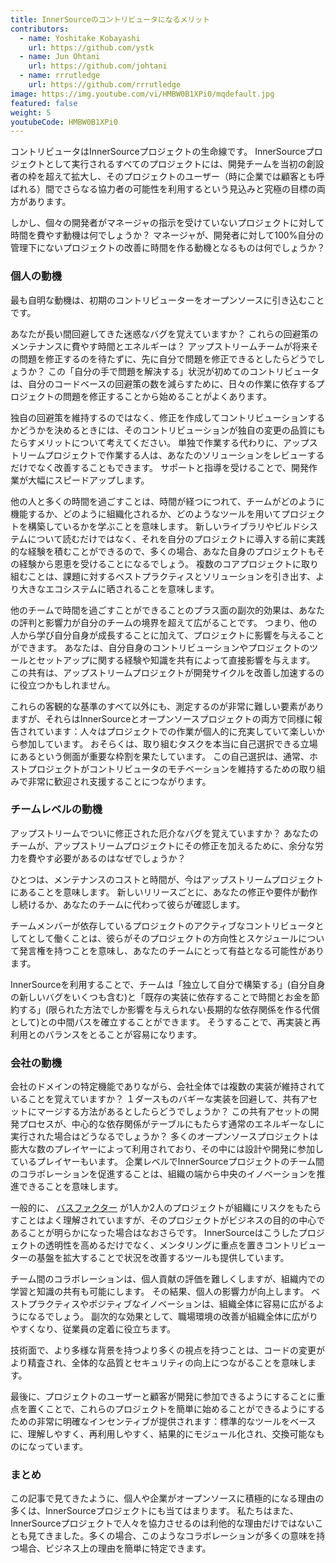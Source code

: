 ```yaml
---
title: InnerSourceのコントリビュータになるメリット
contributors:
  - name: Yoshitake Kobayashi
    url: https://github.com/ystk
  - name: Jun Ohtani
    url: https://github.com/johtani
  - name: rrrutledge
    url: https://github.com/rrrutledge
image: https://img.youtube.com/vi/HMBW0B1XPi0/mqdefault.jpg
featured: false
weight: 5
youtubeCode: HMBW0B1XPi0
---
```

<div class="paragraph">
<p>コントリビュータはInnerSourceプロジェクトの生命線です。
InnerSourceプロジェクトとして実行されるすべてのプロジェクトには、開発チームを当初の創設者の枠を超えて拡大し、そのプロジェクトのユーザー（時に企業では顧客とも呼ばれる）間でさらなる協力者の可能性を利用するという見込みと究極の目標の両方があります。</p>
</div>
<div class="paragraph">
<p>しかし、個々の開発者がマネージャの指示を受けていないプロジェクトに対して時間を費やす動機は何でしょうか？
マネージャが、開発者に対して100%自分の管理下にないプロジェクトの改善に時間を作る動機となるものは何でしょうか？</p>
</div>
<div class="sect2">
<h3 id="_個人の動機">個人の動機</h3>
<div class="paragraph">
<p>最も自明な動機は、初期のコントリビューターをオープンソースに引き込むことです。</p>
</div>
<div class="paragraph">
<p>あなたが長い間回避してきた迷惑なバグを覚えていますか？
これらの回避策のメンテナンスに費やす時間とエネルギーは？
アップストリームチームが将来その問題を修正するのを待たずに、先に自分で問題を修正できるとしたらどうでしょうか？
この「自分の手で問題を解決する」状況が初めてのコントリビュータは、自分のコードベースの回避策の数を減らすために、日々の作業に依存するプロジェクトの問題を修正することから始めることがよくあります。</p>
</div>
<div class="paragraph">
<p>独自の回避策を維持するのではなく、修正を作成してコントリビューションするかどうかを決めるときには、そのコントリビューションが独自の変更の品質にもたらすメリットについて考えてください。
単独で作業する代わりに、アップストリームプロジェクトで作業する人は、あなたのソリューションをレビューするだけでなく改善することもできます。
サポートと指導を受けることで、開発作業が大幅にスピードアップします。</p>
</div>
<div class="paragraph">
<p>他の人と多くの時間を過ごすことは、時間が経つにつれて、チームがどのように機能するか、どのように組織化されるか、どのようなツールを用いてプロジェクトを構築しているかを学ぶことを意味します。
新しいライブラリやビルドシステムについて読むだけではなく、それを自分のプロジェクトに導入する前に実践的な経験を積むことができるので、多くの場合、あなた自身のプロジェクトもその経験から恩恵を受けることになるでしょう。
複数のコアプロジェクトに取り組むことは、課題に対するベストプラクティスとソリューションを引き出す、より大きなエコシステムに晒されることを意味します。</p>
</div>
<div class="paragraph">
<p>他のチームで時間を過ごすことができることのプラス面の副次的効果は、あなたの評判と影響力が自分のチームの境界を超えて広がることです。
つまり、他の人から学び自分自身が成長することに加えて、プロジェクトに影響を与えることができます。
あなたは、自分自身のコントリビューションやプロジェクトのツールとセットアップに関する経験や知識を共有によって直接影響を与えます。
この共有は、アップストリームプロジェクトが開発サイクルを改善し加速するのに役立つかもしれません。</p>
</div>
<div class="paragraph">
<p>これらの客観的な基準のすべて以外にも、測定するのが非常に難しい要素がありますが、それらはInnerSourceとオープンソースプロジェクトの両方で同様に報告されています：人々はプロジェクトでの作業が個人的に充実していて楽しいから参加しています。
おそらくは、取り組むタスクを本当に自己選択できる立場にあるという側面が重要な枠割を果たしています。
この自己選択は、通常、ホストプロジェクトがコントリビュータのモチベーションを維持するための取り組みで非常に歓迎され支援することにつながります。</p>
</div>
</div>
<div class="sect2">
<h3 id="_チームレベルの動機">チームレベルの動機</h3>
<div class="paragraph">
<p>アップストリームでついに修正された厄介なバグを覚えていますか？
あなたのチームが、アップストリームプロジェクトにその修正を加えるために、余分な労力を費やす必要があるのはなぜでしょうか？</p>
</div>
<div class="paragraph">
<p>ひとつは、メンテナンスのコストと時間が、今はアップストリームプロジェクトにあることを意味します。
新しいリリースごとに、あなたの修正や要件が動作し続けるか、あなたのチームに代わって彼らが確認します。</p>
</div>
<div class="paragraph">
<p>チームメンバーが依存しているプロジェクトのアクティブなコントリビュータとしてとして働くことは、彼らがそのプロジェクトの方向性とスケジュールについて発言権を持つことを意味し、あなたのチームにとって有益となる可能性があります。</p>
</div>
<div class="paragraph">
<p>InnerSourceを利用することで、チームは「独立して自分で構築する」(自分自身の新しいバグをいくつも含む)と「既存の実装に依存することで時間とお金を節約する」(限られた方法でしか影響を与えられない長期的な依存関係を作る代償として)との中間パスを確立することができます。
そうすることで、再実装と再利用とのバランスをとることが容易になります。</p>
</div>
</div>
<div class="sect2">
<h3 id="_会社の動機">会社の動機</h3>
<div class="paragraph">
<p>会社のドメインの特定機能でありながら、会社全体では複数の実装が維持されていることを覚えていますか？
１ダースものバギーな実装を回避して、共有アセットにマージする方法があるとしたらどうでしょうか？
この共有アセットの開発プロセスが、中心的な依存関係がテーブルにもたらす通常のエネルギーなしに実行された場合はどうなるでしょうか？
多くのオープンソースプロジェクトは膨大な数のプレイヤーによって利用されており、その中には設計や開発に参加しているプレイヤーもいます。
企業レベルでInnerSourceプロジェクトのチーム間のコラボレーションを促進することは、組織の端から中央のイノベーションを推進できることを意味します。</p>
</div>
<div class="paragraph">
<p>一般的に、 <a href="https://en.wikipedia.org/wiki/Bus_factor">バスファクター</a> が1人か2人のプロジェクトが組織にリスクをもたらすことはよく理解されていますが、そのプロジェクトがビジネスの目的の中心であることが明らかになった場合はなおさらです。
InnerSourceはこうしたプロジェクトの透明性を高めるだけでなく、メンタリングに重点を置きコントリビューターの基盤を拡大することで状況を改善するツールも提供しています。</p>
</div>
<div class="paragraph">
<p>チーム間のコラボレーションは、個人貢献の評価を難しくしますが、組織内での学習と知識の共有も可能にします。
その結果、個人の影響力が向上します。
ベストプラクティスやポジティブなイノベーションは、組織全体に容易に広がるようになるでしょう。
副次的な効果として、職場環境の改善が組織全体に広がりやすくなり、従業員の定着に役立ちます。</p>
</div>
<div class="paragraph">
<p>技術面で、より多様な背景を持つより多くの視点を持つことは、コードの変更がより精査され、全体的な品質とセキュリティの向上につながることを意味します。</p>
</div>
<div class="paragraph">
<p>最後に、プロジェクトのユーザーと顧客が開発に参加できるようにすることに重点を置くことで、これらのプロジェクトを簡単に始めることができるようにするための非常に明確なインセンティブが提供されます：標準的なツールをベースに、理解しやすく、再利用しやすく、結果的にモジュール化され、交換可能なものになっています。</p>
</div>
</div>
<div class="sect2">
<h3 id="_まとめ">まとめ</h3>
<div class="paragraph">
<p>この記事で見てきたように、個人や企業がオープンソースに積極的になる理由の多くは、InnerSourceプロジェクトにも当てはまります。
私たちはまた、InnerSourceプロジェクトで人々を協力させるのは利他的な理由だけではないことも見てきました。多くの場合、このようなコラボレーションが多くの意味を持つ場合、ビジネス上の理由を簡単に特定できます。</p>
</div>
</div>
<!--- This file autogenerated from https://github.com/InnerSourceCommons/InnerSourceLearningPath/blob/master/scripts -->